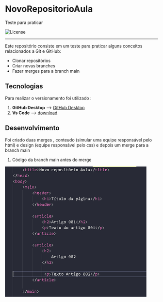 # NovoRepositorioAula
Teste para praticar

![License](https://img.shields.io/github/license/allan-gh/NovoRepositorioAula)

---

Este repositório consiste em um teste para praticar alguns conceitos relacionados a Git e GitHub:

- Clonar repositórios
- Criar novas branches 
- Fazer merges para a branch main

## Tecnologias 

Para realizar o versionamento foi utilizado :
1.  **GitHub Desktop**  --> [GitHub Desktop](https://desktop.github.com/)
2.  **Vs Code** --> [download](https://code.visualstudio.com/Download)

## Desenvolvimento
Foi criado duas merges , conteudo (simular uma equipe responsável pelo html) e design (equipe responsável pelo css) e depois um merge para a branch main

1. Código da branch main antes do merge

![Main](./prints/main.png)

